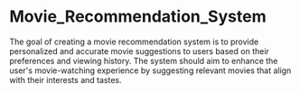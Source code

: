 # Movie_Recommendation_System
The goal of creating a movie recommendation system is to provide personalized and accurate movie suggestions to users based on their preferences and viewing history. The system should aim to enhance the user's movie-watching experience by suggesting relevant movies that align with their interests and tastes.
